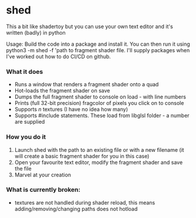 # shed
This a bit like shadertoy but you can use your own text editor and it's written (badly) in python


Usage:
Build the code into a package and install it. You can then run it using python3 -m shed -f 'path to fragment shader file.
I'll supply packages when I've worked out how to do CI/CD on github.

### What it does
* Runs a window that renders a fragment shader onto a quad
* Hot-loads the fragment shader on save 
* Dumps the full fragment shader to console on load - with line numbers 
* Prints (full 32-bit precision) fragcolor of pixels you click on to console
* Supports _n_ textures (I have no idea how many)
* Supports #include statements. These load from libglsl folder - a number are supplied

### How you do it 
1. Launch shed with the path to an existing file or with a new filename (it will create a basic fragment shader for you in this case)
2. Open your favourite text editor, modify the fragment shader and save the file 
3. Marvel at your creation


### What is currently broken:
* textures are not handled during shader reload,  this means adding/removing/changing paths does not hotload 

